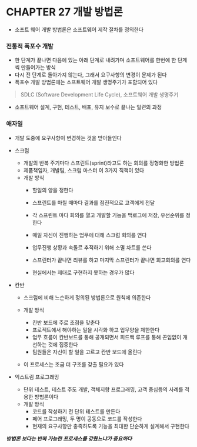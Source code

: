 # CHAPTER 27 개발 방법론

- 소프트 웨어 개발 방법론은 소프트웨어 제작 절차를 정의한다


### 전통적 폭포수 개발
- 한 단계가 끝나면 다음에 있는 아래 단계로 내려가며 소프트웨어를 한번에 한 단계씩 만들어가는 방식
- 다시 전 단계로 돌아가지 않는다, 그래서 요구사항의 변경이 문제가 된다
- 폭포수 개발 방법론에는 소프트웨어 개발 생명주기가 포함되어 있다


> SDLC (Software Development Life Cycle), 소프트웨어 개발 생명주기
- 소프트웨어 설계, 구현, 테스트, 배포, 유지 보수로 끝나는 일련의 과정

### 애자일
- 개발 도중에 요구사항이 변경하는 것을 받아들인다

- 스크럼
    - 개발의 반복 주기마다 스프린트(sprint)라고도 하는 회의를 정형화한 방법론
    - 제품책임자, 개발팀, 스크럼 마스터 이 3가지 직책이 있다
    - 개발 방식
        - 할일의 양을 정한다
        - 스프린트를 마칠 때마다 결과를 점진적으로 고객에게 전달
        - 각 스프린트 마다 회의를 열고  개발할 기능을 백로그에 저장, 우선순위를 정한다
        - 매일 자신이 진행하는 업무에 대해 스크럼 회의를 연다
        - 업무진행 상황과 속돌르 추적하기 위해 소멸 차트를 쓴다
        - 스프린터가 끝나면 리뷰를 하고 마지막 스프린터가 끝나면 회고회의를 연다

        - 현실에서는 제대로 구현하지 못하는 경우가 많다

- 칸반
    - 스크럼에 비해 느슨하게 정의된 방법론으로 원칙에 의존한다
    - 개발 방식
        - 칸반 보드에 주로 초점을 맞춘다
        - 프로젝트에서 해야하는 일을 시각화 하고 업무양을 제한한다
        - 업무 흐름이 칸반보드를 통해 공개되면서 피드백 루프를 통해 끈임없이 개선하는 것에 집중한다
        - 팀원들은 자신이 할 일을 고르고 칸반 보드에 올린다
    
    - 이 프로세스는 조금 더 구조를 갖출 필요가 있다

- 익스트림 프로그래밍
    - 단위 테스트, 테스트 주도 개발, 객체지향 프로그래밍, 고객 중심등의 사례를 적용한 방법론이다
    - 개발 방식
        - 코드를 작성하기 전 단위 테스트를 만든다
        - 페어 프로그래밍, 두 명이 공동으로 코드를 작성한다
        - 현재의 요구사항만 충족하도록 기능을 최대한 단순하게 설계해서 구현한다

***방법론 보다는 반복 가능한 프로세스를 갖췄느냐가 중요하다***